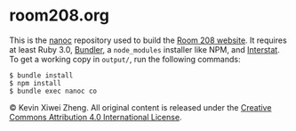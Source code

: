 # room208.org

This is the [nanoc](http://nanoc.ws/) repository used to build the [Room
208 website](https://room208.org/).
It requires at least Ruby 3.0, [Bundler](http://bundler.io/),
a `node_modules` installer like NPM, and
[Interstat](https://github.com/kxz/interstat).
To get a working copy in `output/`, run the following commands:

    $ bundle install
    $ npm install
    $ bundle exec nanoc co

© Kevin Xiwei Zheng.
All original content is released under the [Creative Commons Attribution
4.0 International License](http://creativecommons.org/licenses/by/4.0/).
